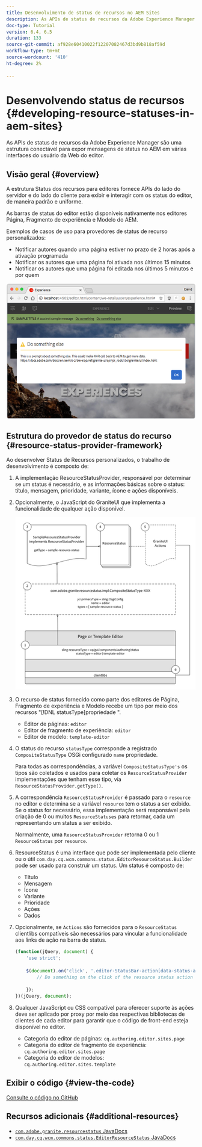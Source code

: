 ```yaml
---
title: Desenvolvimento de status de recursos no AEM Sites
description: As APIs de status de recursos da Adobe Experience Manager são uma estrutura conectável para expor mensagens de status no AEM em várias interfaces do usuário da Web do editor.
doc-type: Tutorial
version: 6.4, 6.5
duration: 133
source-git-commit: af928e60410022f12207082467d3bd9b818af59d
workflow-type: tm+mt
source-wordcount: '410'
ht-degree: 2%

---
```



# Desenvolvendo status de recursos {#developing-resource-statuses-in-aem-sites}

As APIs de status de recursos da Adobe Experience Manager são uma estrutura conectável para expor mensagens de status no AEM em várias interfaces do usuário da Web do editor.

## Visão geral {#overview}

A estrutura Status dos recursos para editores fornece APIs do lado do servidor e do lado do cliente para exibir e interagir com os status do editor, de maneira padrão e uniforme.

As barras de status do editor estão disponíveis nativamente nos editores Página, Fragmento de experiência e Modelo do AEM.

Exemplos de casos de uso para provedores de status de recurso personalizados:

* Notificar autores quando uma página estiver no prazo de 2 horas após a ativação programada
* Notificar os autores que uma página foi ativada nos últimos 15 minutos
* Notificar os autores que uma página foi editada nos últimos 5 minutos e por quem

![Visão geral do status do recurso no editor de AEM](assets/sample-editor-resource-status-screenshot.png)

## Estrutura do provedor de status do recurso {#resource-status-provider-framework}

Ao desenvolver Status de Recursos personalizados, o trabalho de desenvolvimento é composto de:

1. A implementação ResourceStatusProvider, responsável por determinar se um status é necessário, e as informações básicas sobre o status: título, mensagem, prioridade, variante, ícone e ações disponíveis.
2. Opcionalmente, o JavaScript do GraniteUI que implementa a funcionalidade de qualquer ação disponível.

   ![arquitetura de status do recurso](assets/sample-editor-resource-status-application-architecture.png)

3. O recurso de status fornecido como parte dos editores de Página, Fragmento de experiência e Modelo recebe um tipo por meio dos recursos &quot;[!DNL statusType]propriedade &quot;.

   * Editor de páginas: `editor`
   * Editor de fragmento de experiência: `editor`
   * Editor de modelo: `template-editor`

4. O status do recurso `statusType` corresponde a registrado `CompositeStatusType` OSGi configurado `name` propriedade.

   Para todas as correspondências, a variável `CompositeStatusType's` os tipos são coletados e usados para coletar os `ResourceStatusProvider` implementações que tenham esse tipo, via `ResourceStatusProvider.getType()`.

5. A correspondência `ResourceStatusProvider` é passado para o `resource` no editor e determina se a variável `resource` tem o status a ser exibido. Se o status for necessário, essa implementação será responsável pela criação de 0 ou muitos `ResourceStatuses` para retornar, cada um representando um status a ser exibido.

   Normalmente, uma `ResourceStatusProvider` retorna 0 ou 1 `ResourceStatus` por `resource`.

6. ResourceStatus é uma interface que pode ser implementada pelo cliente ou o útil `com.day.cq.wcm.commons.status.EditorResourceStatus.Builder` pode ser usado para construir um status. Um status é composto de:

   * Título
   * Mensagem
   * Ícone
   * Variante
   * Prioridade
   * Ações
   * Dados

7. Opcionalmente, se `Actions` são fornecidos para o `ResourceStatus` clientlibs compatíveis são necessários para vincular a funcionalidade aos links de ação na barra de status.

   ```js
   (function(jQuery, document) {
       'use strict';
   
       $(document).on('click', '.editor-StatusBar-action[data-status-action-id="do-something"]', function () {
           // Do something on the click of the resource status action
   
       });
   })(jQuery, document);
   ```

8. Qualquer JavaScript ou CSS compatível para oferecer suporte às ações deve ser aplicado por proxy por meio das respectivas bibliotecas de clientes de cada editor para garantir que o código de front-end esteja disponível no editor.

   * Categoria do editor de páginas: `cq.authoring.editor.sites.page`
   * Categoria do editor de fragmento de experiência: `cq.authoring.editor.sites.page`
   * Categoria do editor de modelos: `cq.authoring.editor.sites.template`

## Exibir o código {#view-the-code}

[Consulte o código no GitHub](https://github.com/Adobe-Consulting-Services/acs-aem-samples/tree/master/bundle/src/main/java/com/adobe/acs/samples/resourcestatus/impl/SampleEditorResourceStatusProvider.java)

## Recursos adicionais {#additional-resources}

* [`com.adobe.granite.resourcestatus` JavaDocs](https://helpx.adobe.com/experience-manager/6-5/sites/developing/using/reference-materials/javadoc/com/adobe/granite/resourcestatus/package-summary.html)
* [`com.day.cq.wcm.commons.status.EditorResourceStatus` JavaDocs](https://helpx.adobe.com/experience-manager/6-5/sites/developing/using/reference-materials/javadoc/com/day/cq/wcm/commons/status/EditorResourceStatus.html)
